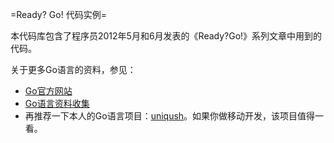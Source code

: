 =Ready? Go! 代码实例=

本代码库包含了程序员2012年5月和6月发表的《Ready?Go!》系列文章中用到的代码。

关于更多Go语言的资料，参见：

- [Go官方网站](http://golang.org)
- [Go语言资料收集](https://github.com/wonderfo/wonderfogo/wiki)
- 再推荐一下本人的Go语言项目：[uniqush](http://uniqush.org)。如果你做移动开发，该项目值得一看。

